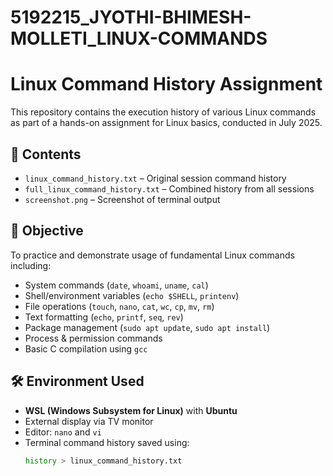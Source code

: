# 5192215_JYOTHI-BHIMESH-MOLLETI_LINUX-COMMANDS
# Linux Command History Assignment

This repository contains the execution history of various Linux commands as part of a hands-on assignment for Linux basics, conducted in July 2025.

## 📁 Contents

- `linux_command_history.txt` – Original session command history
- `full_linux_command_history.txt` – Combined history from all sessions
- `screenshot.png` – Screenshot of terminal output


## 🧠 Objective

To practice and demonstrate usage of fundamental Linux commands including:

- System commands (`date`, `whoami`, `uname`, `cal`)
- Shell/environment variables (`echo $SHELL`, `printenv`)
- File operations (`touch`, `nano`, `cat`, `wc`, `cp`, `mv`, `rm`)
- Text formatting (`echo`, `printf`, `seq`, `rev`)
- Package management (`sudo apt update`, `sudo apt install`)
- Process & permission commands
- Basic C compilation using `gcc`

## 🛠️ Environment Used

- **WSL (Windows Subsystem for Linux)** with **Ubuntu**
- External display via TV monitor
- Editor: `nano` and `vi`
- Terminal command history saved using:
  ```bash
  history > linux_command_history.txt
